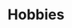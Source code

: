 ---
layout: profiles
permalink: /hobbies/
title: Hobbies
description: Discover what keeps me inspired and engaged beyond the code
nav: true
nav_order: 4

profiles:
  # if you want to include more than one profile, just replicate the following block
  # and create one content file for each profile inside _pages/
  - align: right
    image: h_zori.jpg
    content: hobby_anime.md
    image_circular: true
    more_info: >
      <p><center>Baka Marimo</center></p>
  - align: left
    image: h_synth.jpg
    content: hobby_keyboard.md
    image_circular: true
    more_info: >
      <p><center>H3 music room</center></p>
  - align: right
    image: h_irctc.jpg
    content: hobby_railway.md
    image_circular: true
    more_info: >
      <p><center>CSMT Mumbai</center></p>
  - align: left
    image: h_ironman.jpg
    content: hobby_marvel.md
    image_circular: true
    more_info: >
      <p><center>I am Ironman</center></p>
  - align: right
    image: h_cricket.jpg
    content: hobby_cricket.md
    image_circular: true
    more_info: >
      <p><center>Playing cricket in H2</center></p>
---
